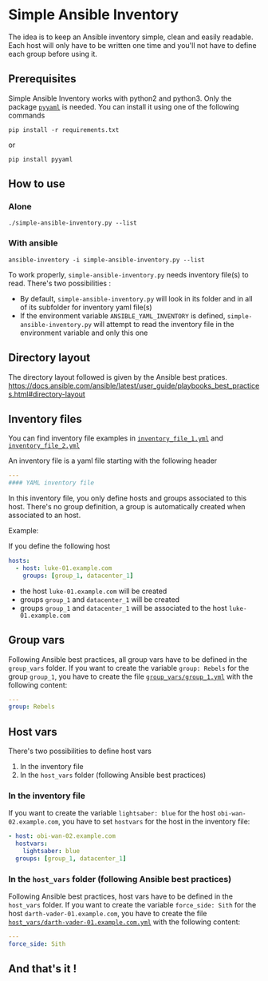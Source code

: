 # Simple Ansible Inventory

The idea is to keep an Ansible inventory simple, clean and easily readable.
Each host will only have to be written one time and you'll not have to define each group before using it.

## Prerequisites

Simple Ansible Inventory works with python2 and python3.
Only the package [`pyyaml`](https://pypi.org/project/PyYAML/) is needed. You can install it using one of the following commands

`pip install -r requirements.txt`

or

`pip install pyyaml`

## How to use

### Alone

`./simple-ansible-inventory.py --list`

### With ansible

`ansible-inventory -i simple-ansible-inventory.py --list`

To work properly, `simple-ansible-inventory.py` needs inventory file(s) to read.
There's two possibilities :
 * By default, `simple-ansible-inventory.py` will look in its folder and in all of its subfolder for inventory yaml file(s)
 * If the environment variable `ANSIBLE_YAML_INVENTORY` is defined, `simple-ansible-inventory.py` will attempt to read the inventory file in the environment variable and only this one

## Directory layout

The directory layout followed is given by the Ansible best pratices.
https://docs.ansible.com/ansible/latest/user_guide/playbooks_best_practices.html#directory-layout

## Inventory files

You can find inventory file examples in [`inventory_file_1.yml`](inventory_file_1.yml) and [`inventory_file_2.yml`](inventory_file_2.yml)

An inventory file is a yaml file starting with the following header
```yaml
---
#### YAML inventory file
```

In this inventory file, you only define hosts and groups associated to this host.
There's no group definition, a group is automatically created when associated to an host.

Example:

If you define the following host
```yaml
hosts:
  - host: luke-01.example.com
    groups: [group_1, datacenter_1]
```

- the host `luke-01.example.com` will be created
- groups `group_1` and `datacenter_1` will be created
- groups `group_1` and `datacenter_1` will be associated to the host `luke-01.example.com`

## Group vars

Following Ansible best practices, all group vars have to be defined in the `group_vars` folder.
If you want to create the variable `group: Rebels` for the group `group_1`, you have to create the file [`group_vars/group_1.yml`](group_vars/group_1.yml) with the following content:

```yaml
---
group: Rebels
```

## Host vars

There's two possibilities to define host vars

1. In the inventory file
2. In the `host_vars` folder (following Ansible best practices)


### In the inventory file

If you want to create the variable `lightsaber: blue` for the host `obi-wan-02.example.com`, you have to set `hostvars` for the host in the inventory file:

```yaml
- host: obi-wan-02.example.com
  hostvars:
    lightsaber: blue
  groups: [group_1, datacenter_1]
```

### In the `host_vars` folder (following Ansible best practices)

Following Ansible best practices, host vars have to be defined in the `host_vars` folder.
If you want to create the variable `force_side: Sith` for the host `darth-vader-01.example.com`, you have to create the file [`host_vars/darth-vader-01.example.com.yml`](host_vars/darth-vader-01.example.com.yml) with the following content:

```yaml
---
force_side: Sith
```


## And that's it !